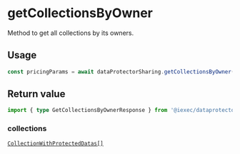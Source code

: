 # getCollectionsByOwner

Method to get all collections by its owners.

## Usage

```js
const pricingParams = await dataProtectorSharing.getCollectionsByOwner();
```

## Return value

```ts twoslash
import { type GetCollectionsByOwnerResponse } from '@iexec/dataprotector';
```

### collections

[`CollectionWithProtectedDatas[]`](../../types.md#collectionwithprotecteddatas)
